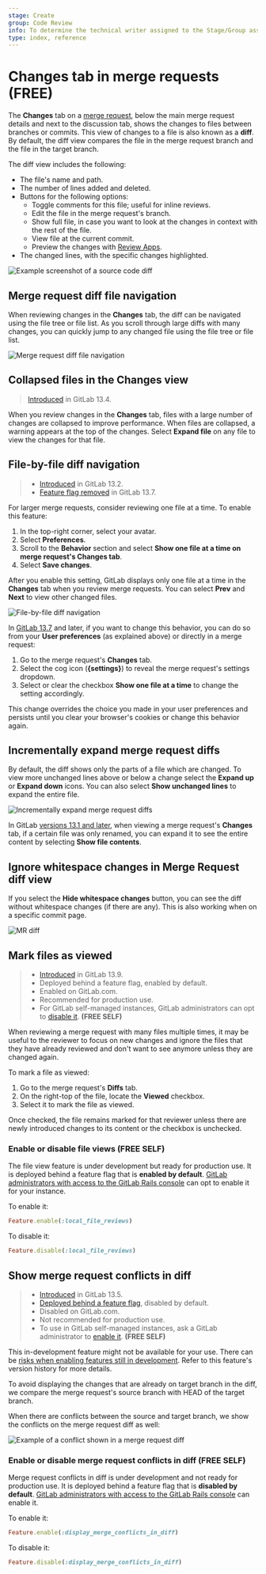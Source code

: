 ```yaml
---
stage: Create
group: Code Review
info: To determine the technical writer assigned to the Stage/Group associated with this page, see https://about.gitlab.com/handbook/engineering/ux/technical-writing/#assignments
type: index, reference
---
```


# Changes tab in merge requests **(FREE)**

The **Changes** tab on a [merge request](index.md), below the main merge request details and next to the discussion tab,
shows the changes to files between branches or commits. This view of changes to a
file is also known as a **diff**. By default, the diff view compares the file in the
merge request branch and the file in the target branch.

The diff view includes the following:

- The file's name and path.
- The number of lines added and deleted.
- Buttons for the following options:
  - Toggle comments for this file; useful for inline reviews.
  - Edit the file in the merge request's branch.
  - Show full file, in case you want to look at the changes in context with the rest of the file.
  - View file at the current commit.
  - Preview the changes with [Review Apps](../../../ci/review_apps/index.md).
- The changed lines, with the specific changes highlighted.

![Example screenshot of a source code diff](img/merge_request_diff_v12_2.png)

## Merge request diff file navigation

When reviewing changes in the **Changes** tab, the diff can be navigated using
the file tree or file list. As you scroll through large diffs with many
changes, you can quickly jump to any changed file using the file tree or file
list.

![Merge request diff file navigation](img/merge_request_diff_file_navigation.png)

## Collapsed files in the Changes view

> [Introduced](https://gitlab.com/gitlab-org/gitlab/-/issues/232820) in GitLab 13.4.

When you review changes in the **Changes** tab, files with a large number of changes are collapsed
to improve performance. When files are collapsed, a warning appears at the top of the changes.
Select **Expand file** on any file to view the changes for that file.

## File-by-file diff navigation

> - [Introduced](https://gitlab.com/gitlab-org/gitlab/-/issues/222790) in GitLab 13.2.
> - [Feature flag removed](https://gitlab.com/gitlab-org/gitlab/-/issues/229848) in GitLab 13.7.

For larger merge requests, consider reviewing one file at a time. To enable this feature:

1. In the top-right corner, select your avatar.
1. Select **Preferences**.
1. Scroll to the **Behavior** section and select **Show one file at a time on merge request's Changes tab**.
1. Select **Save changes**.

After you enable this setting, GitLab displays only one file at a time in the **Changes** tab when you review merge requests. You can select **Prev** and **Next** to view other changed files.

![File-by-file diff navigation](img/file_by_file_v13_2.png)

In [GitLab 13.7](https://gitlab.com/gitlab-org/gitlab/-/issues/233898) and later, if you want to change
this behavior, you can do so from your **User preferences** (as explained above) or directly in a
merge request:

1. Go to the merge request's **Changes** tab.
1. Select the cog icon (**{settings}**) to reveal the merge request's settings dropdown.
1. Select or clear the checkbox **Show one file at a time** to change the setting accordingly.

This change overrides the choice you made in your user preferences and persists until you clear your
browser's cookies or change this behavior again.

## Incrementally expand merge request diffs

By default, the diff shows only the parts of a file which are changed.
To view more unchanged lines above or below a change select the
**Expand up** or **Expand down** icons. You can also select **Show unchanged lines**
to expand the entire file.

![Incrementally expand merge request diffs](img/incrementally_expand_merge_request_diffs_v12_2.png)

In GitLab [versions 13.1 and later](https://gitlab.com/gitlab-org/gitlab/-/issues/205401), when viewing a
merge request's **Changes** tab, if a certain file was only renamed, you can expand it to see the
entire content by selecting **Show file contents**.

## Ignore whitespace changes in Merge Request diff view

If you select the **Hide whitespace changes** button, you can see the diff
without whitespace changes (if there are any). This is also working when on a
specific commit page.

![MR diff](img/merge_request_diff.png)

## Mark files as viewed

> - [Introduced](https://gitlab.com/gitlab-org/gitlab/-/merge_requests/51513) in GitLab 13.9.
> - Deployed behind a feature flag, enabled by default.
> - Enabled on GitLab.com.
> - Recommended for production use.
> - For GitLab self-managed instances, GitLab administrators can opt to [disable it](#enable-or-disable-file-views). **(FREE SELF)**

When reviewing a merge request with many files multiple times, it may be useful to the reviewer
to focus on new changes and ignore the files that they have already reviewed and don't want to
see anymore unless they are changed again.

To mark a file as viewed:

1. Go to the merge request's **Diffs** tab.
1. On the right-top of the file, locate the **Viewed** checkbox.
1. Select it to mark the file as viewed.

Once checked, the file remains marked for that reviewer unless there are newly introduced
changes to its content or the checkbox is unchecked.

### Enable or disable file views **(FREE SELF)**

The file view feature is under development but ready for production use.
It is deployed behind a feature flag that is **enabled by default**.
[GitLab administrators with access to the GitLab Rails console](../../../administration/feature_flags.md)
can opt to enable it for your instance.

To enable it:

```ruby
Feature.enable(:local_file_reviews)
```

To disable it:

```ruby
Feature.disable(:local_file_reviews)
```

## Show merge request conflicts in diff

> - [Introduced](https://gitlab.com/gitlab-org/gitlab/-/issues/232484) in GitLab 13.5.
> - [Deployed behind a feature flag](../../feature_flags.md), disabled by default.
> - Disabled on GitLab.com.
> - Not recommended for production use.
> - To use in GitLab self-managed instances, ask a GitLab administrator to [enable it](#enable-or-disable-merge-request-conflicts-in-diff). **(FREE SELF)**

This in-development feature might not be available for your use. There can be
[risks when enabling features still in development](../../../administration/feature_flags.md#risks-when-enabling-features-still-in-development).
Refer to this feature's version history for more details.

To avoid displaying the changes that are already on target branch in the diff,
we compare the merge request's source branch with HEAD of the target branch.

When there are conflicts between the source and target branch, we show the
conflicts on the merge request diff as well:

![Example of a conflict shown in a merge request diff](img/conflict_ui_v14_0.png)

### Enable or disable merge request conflicts in diff **(FREE SELF)**

Merge request conflicts in diff is under development and not ready for production use. It is
deployed behind a feature flag that is **disabled by default**.
[GitLab administrators with access to the GitLab Rails console](../../../administration/feature_flags.md)
can enable it.

To enable it:

```ruby
Feature.enable(:display_merge_conflicts_in_diff)
```

To disable it:

```ruby
Feature.disable(:display_merge_conflicts_in_diff)
```
